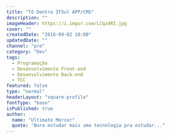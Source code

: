 ```yaml
---
title: "Tô Dentro IFSul APP/CMS"
description: ""
imageHeader: https://i.imgur.com/LCqz4RI.jpg
cover: ""
createdDate: "2016-09-02 10:00"
updatedDate: ""
channel: "pro"
category: "Dev"
tags:
  - Programação
  - Desenvolvimento Front-end
  - Desenvolvimento Back-end
  - TCC
featured: false
type: "normal"
headerLayout: "square-profile"
fontType: "base"
isPublished: true
author:
  name: "Ultimate Mercer"
  quote: "Bora estudar mais uma tecnologia pra estudar..."
---
```

